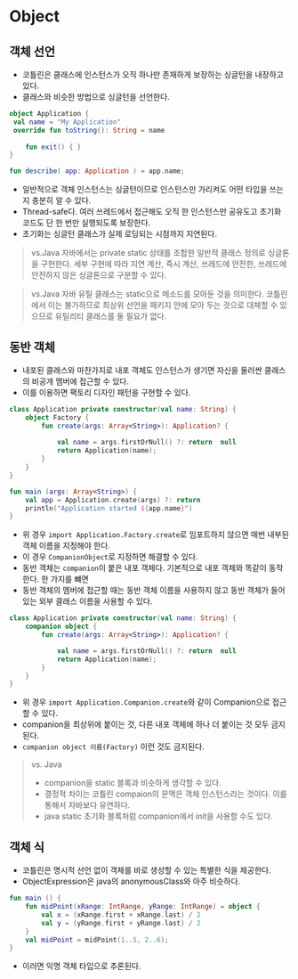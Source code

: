 # Object

## 객체 선언
- 코틀린은 클래스에 인스턴스가 오직 하나만 존재하게 보장하는 싱글턴을 내장하고 있다.
- 클래스와 비슷한 방법으로 싱글턴을 선언한다.

```kotlin
object Application {
 val name = "My Application"
 override fun toString(): String = name
    
    fun exit() { }
}

fun describe( app: Application ) = app.name;
```

 - 일반적으로 객체 인스턴스는 싱글턴이므로 인스턴스만 가리켜도 어떤 타입을 쓰는지 충분히 알 수 있다.
 - Thread-safe다. 여러 쓰레드에서 접근해도 오직 한 인스턴스만 공유도고 초기화 코드도 단 한 번만 실행되도록 보장한다.
 - 초기화는 싱글턴 클래스가 실제 로딩되는 시점까지 지연된다.

> vs.Java
> 자바에서는 private static 상태를 조합한 일반적 클래스 정의로 싱글톤을 구현한다.
> 세부 구현에 따라 지연 계산, 즉시 계산, 쓰레드에 안전한, 쓰레드에 안전하지 않은 싱글톤으로 구분할 수 있다.


> vs.Java
> 자바 유틸 클래스는 static으로 메소드를 모아둔 것을 의미한다. 코틀린에서 이는 불가하므로 최상위 선언을 패키지 안에 모아 두는 것으로 대체할 수 있으므로
> 유틸리티 클래스를 둘 필요가 없다.

## 동반 객체
- 내포된 클래스와 마찬가지로 내포 객체도 인스턴스가 생기면 자신을 둘러싼 클래스의 비공개 멤버에 접근할 수 있다.
- 이를 이용하면 팩토리 디자인 패턴을 구현할 수 있다.
```kotlin
class Application private constructor(val name: String) {
    object Factory {
        fun create(args: Array<String>): Application? {
            
            val name = args.firstOrNull() ?: return  null
            return Application(name);
        }
    }
}

fun main (args: Array<String>) {
    val app = Application.create(args) ?: return
    println("Application started ${app.name}")
}


```

- 위 경우 `import Application.Factory.create`로 임포트하지 않으면 매번 내부된 객체 이름을 지정해야 한다.
- 이 경우 `CompanionObject`로 지정하면 해결할 수 있다.
- 동반 객체는 `companion`이 붙은 내포 객체다. 기본적으로 내포 객체와 똑같이 동작한다. 한 가지를 뺴면
- 동반 객체의 멤버에 접근할 때는 동반 객체 이름을 사용하지 않고 동반 객체가 들어있는 외부 클래스 이름을 사용할 수 있다.

```kotlin
class Application private constructor(val name: String) {
    companion object {
        fun create(args: Array<String>): Application? {

            val name = args.firstOrNull() ?: return  null
            return Application(name);
        }
    }
}
```

- 위 경우 `import Application.Companion.create`와 같이 Companion으로 접근할 수 있다.
- companion을 최상위에 붙이는 것, 다른 내포 객체에 하나 더 붙이는 것 모두 금지된다.
- `companion object 이름(Factory)` 이런 것도 금지된다.

> vs. Java
> - companion을 static 블록과 비슷하게 생각할 수 있다. 
> - 결정적 차이는 코틀린 compaion의 문맥은 객체 인스턴스라는 것이다. 이를 통해서 자바보다 유연하다.
> - java static 초기화 블록처럼 companion에서 init을 사용할 수도 있다.


## 객체 식
- 코틀린은 명시적 선언 없이 객체를 바로 생성할 수 있는 특별한 식을 제공한다.
- ObjectExpression은 java의 anonymousClass와 아주 비슷하다.

```kotlin
fun main () {
    fun midPoint(xRange: IntRange, yRange: IntRange) = object {
        val x = (xRange.first + xRange.last) / 2
        val y = (yRange.first + yRange.last) / 2
    }
    val midPoint = midPoint(1..5, 2..6);
}
```

- 이러면 익명 객체 타입으로 추론된다.